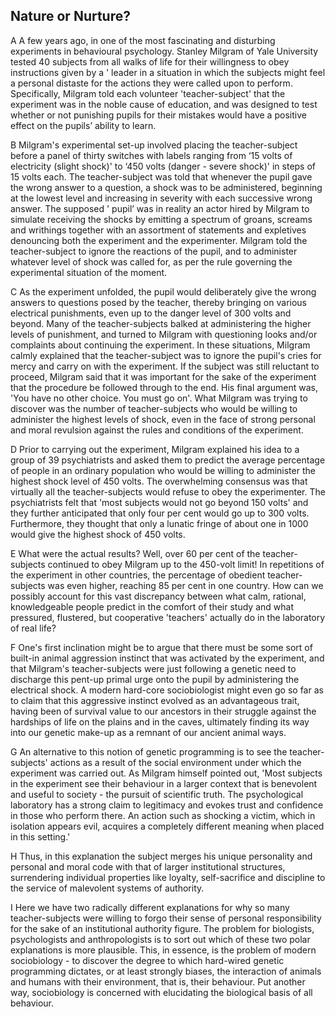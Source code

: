 ## Nature or Nurture?
A A few years ago, in one of the most fascinating and disturbing experiments in behavioural psychology. Stanley Milgram
of Yale University tested 40 subjects from all walks of life for their willingness to obey instructions given by a '
leader in a situation in which the subjects might feel a personal distaste for the actions they were called upon to
perform. Specifically, Milgram told each volunteer 'teacher-subject' that the experiment was in the noble cause of
education, and was designed to test whether or not punishing pupils for their mistakes would have a positive effect on
the pupils’ ability to learn.

B Milgram's experimental set-up involved placing the teacher-subject before a panel of thirty switches with labels
ranging from ‘15 volts of electricity (slight shock)' to ‘450 volts (danger - severe shock)' in steps of 15 volts each.
The teacher-subject was told that whenever the pupil gave the wrong answer to a question, a shock was to be
administered, beginning at the lowest level and increasing in severity with each successive wrong answer. The supposed '
pupil’ was in reality an actor hired by Milgram to simulate receiving the shocks by emitting a spectrum of groans,
screams and writhings together with an assortment of statements and expletives denouncing both the experiment and the
experimenter. Milgram told the teacher-subject to ignore the reactions of the pupil, and to administer whatever level of
shock was called for, as per the rule governing the experimental situation of the moment.

C As the experiment unfolded, the pupil would deliberately give the wrong answers to questions posed by the teacher,
thereby bringing on various electrical punishments, even up to the danger level of 300 volts and beyond. Many of the
teacher-subjects balked at administering the higher levels of punishment, and turned to Milgram with questioning looks
and/or complaints about continuing the experiment. In these situations, Milgram calmly explained that the
teacher-subject was to ignore the pupil's cries for mercy and carry on with the experiment. If the subject was still
reluctant to proceed, Milgram said that it was important for the sake of the experiment that the procedure be followed
through to the end. His final argument was, 'You have no other choice. You must go on'. What Milgram was trying to
discover was the number of teacher-subjects who would be willing to administer the highest levels of shock, even in the
face of strong personal and moral revulsion against the rules and conditions of the experiment.

D Prior to carrying out the experiment, Milgram explained his idea to a group of 39 psychiatrists and asked them to
predict the average percentage of people in an ordinary population who would be willing to administer the highest shock
level of 450 volts. The overwhelming consensus was that virtually all the teacher-subjects would refuse to obey the
experimenter. The psychiatrists felt that 'most subjects would not go beyond 150 volts' and they further anticipated
that only four per cent would go up to 300 volts. Furthermore, they thought that only a lunatic fringe of about one in
1000 would give the highest shock of 450 volts.

E What were the actual results? Well, over 60 per cent of the teacher-subjects continued to obey Milgram up to the
450-volt limit! In repetitions of the experiment in other countries, the percentage of obedient teacher-subjects was
even higher, reaching 85 per cent in one country. How can we possibly account for this vast discrepancy between what
calm, rational, knowledgeable people predict in the comfort of their study and what pressured, flustered, but
cooperative 'teachers' actually do in the laboratory of real life?

F One's first inclination might be to argue that there must be some sort of built-in animal aggression instinct that was
activated by the experiment, and that Milgram's teacher-subjects were just following a genetic need to discharge this
pent-up primal urge onto the pupil by administering the electrical shock. A modern hard-core sociobiologist might even
go so far as to claim that this aggressive instinct evolved as an advantageous trait, having been of survival value to
our ancestors in their struggle against the hardships of life on the plains and in the caves, ultimately finding its way
into our genetic make-up as a remnant of our ancient animal ways.

G An alternative to this notion of genetic programming is to see the teacher-subjects' actions as a result of the social
environment under which the experiment was carried out. As Milgram himself pointed out, 'Most subjects in the experiment
see their behaviour in a larger context that is benevolent and useful to society - the pursuit of scientific truth. The
psychological laboratory has a strong claim to legitimacy and evokes trust and confidence in those who perform there. An
action such as shocking a victim, which in isolation appears evil, acquires a completely different meaning when placed
in this setting.'

H Thus, in this explanation the subject merges his unique personality and personal and moral code with that of larger
institutional structures, surrendering individual properties like loyalty, self-sacrifice and discipline to the service
of malevolent systems of authority.

I Here we have two radically different explanations for why so many teacher-subjects were willing to forgo their sense
of personal responsibility for the sake of an institutional authority figure. The problem for biologists, psychologists
and anthropologists is to sort out which of these two polar explanations is more plausible. This, in essence, is the
problem of modern sociobiology - to discover the degree to which hard-wired genetic programming dictates, or at least
strongly biases, the interaction of animals and humans with their environment, that is, their behaviour. Put another
way, sociobiology is concerned with elucidating the biological basis of all behaviour.
